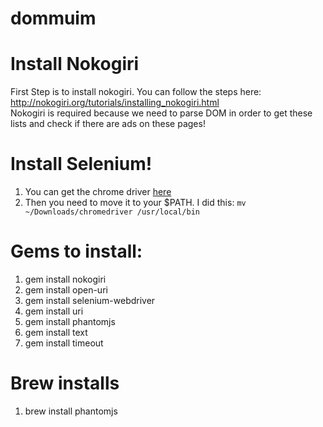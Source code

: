 dommuim
=======

# Install Nokogiri
First Step is to install nokogiri. You can follow the steps here: http://nokogiri.org/tutorials/installing_nokogiri.html  
Nokogiri is required because we need to parse DOM in order to get these lists and check if there are ads on these pages! 
# Install Selenium! 
1. You can get the chrome driver [here](http://chromedriver.storage.googleapis.com/index.html)
2. Then you need to move it to your $PATH. I did this: `mv ~/Downloads/chromedriver /usr/local/bin`

# Gems to install:
1. gem install nokogiri 
2. gem install open-uri
3. gem install selenium-webdriver
4. gem install uri
5. gem install phantomjs
6. gem install text
7. gem install timeout



# Brew installs
1. brew install phantomjs